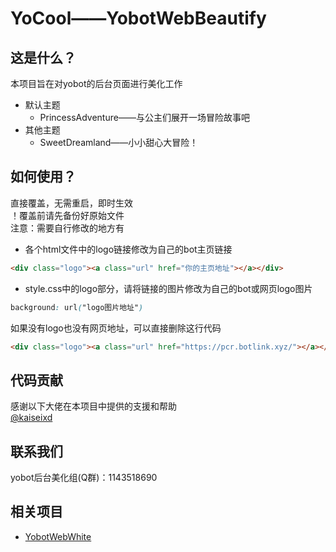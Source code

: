 # YoCool——YobotWebBeautify

## 这是什么？
本项目旨在对yobot的后台页面进行美化工作
- 默认主题
	- PrincessAdventure——与公主们展开一场冒险故事吧
- 其他主题
	- SweetDreamland——小小甜心大冒险！

## 如何使用？
直接覆盖，无需重启，即时生效</br>
！覆盖前请先备份好原始文件</br>
注意：需要自行修改的地方有</br>
- 各个html文件中的logo链接修改为自己的bot主页链接
```HTML
<div class="logo"><a class="url" href="你的主页地址"></a></div>
```
- style.css中的logo部分，请将链接的图片修改为自己的bot或网页logo图片
```CSS
background: url("logo图片地址")
```
如果没有logo也没有网页地址，可以直接删除这行代码
```HTML
<div class="logo"><a class="url" href="https://pcr.botlink.xyz/"></a></div>
```

## 代码贡献
感谢以下大佬在本项目中提供的支援和帮助</br>
[@kaiseixd](https://github.com/kaiseixd)

## 联系我们
yobot后台美化组(Q群)：1143518690

## 相关项目
- [YobotWebWhite](https://github.com/shkongzhu/YobotWebWhite)
